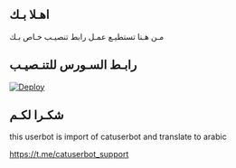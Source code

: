 ## اهـلا بـك
مـن هـنا تستطيـع عمـل رابط تنصيـب خـاص بـك

## رابـط السـورس للتنـصيـب

[![Deploy](https://www.herokucdn.com/deploy/button.svg)](https://heroku.com/deploy?template=https://github.com/x20xc/jmthon)

## شكـرا لكـم 


this userbot is import of catuserbot and translate to arabic

https://t.me/catuserbot_support
